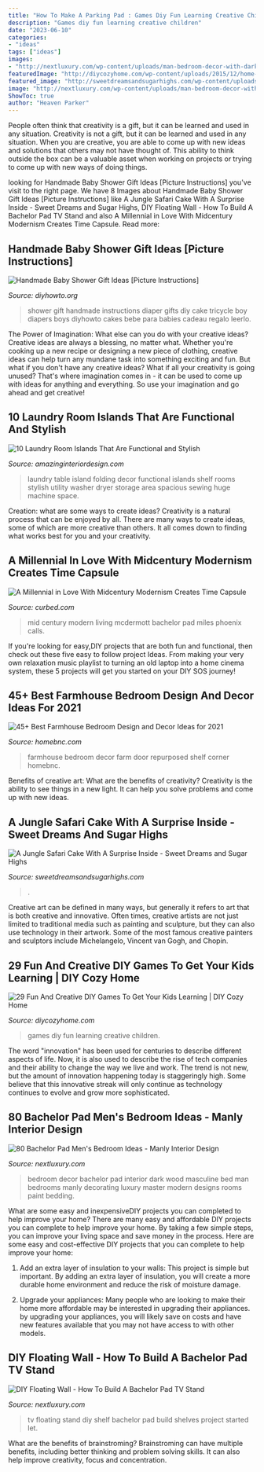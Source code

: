```yaml
---
title: "How To Make A Parking Pad : Games Diy Fun Learning Creative Children"
description: "Games diy fun learning creative children"
date: "2023-06-10"
categories:
- "ideas"
tags: ["ideas"]
images:
- "http://nextluxury.com/wp-content/uploads/man-bedroom-decor-with-dark-wood-wall.jpg"
featuredImage: "http://diycozyhome.com/wp-content/uploads/2015/12/home-learning-kids.jpg"
featured_image: "http://sweetdreamsandsugarhighs.com/wp-content/uploads/IMG_6563_rs3.jpg"
image: "http://nextluxury.com/wp-content/uploads/man-bedroom-decor-with-dark-wood-wall.jpg"
ShowToc: true
author: "Heaven Parker"
---
```



People often think that creativity is a gift, but it can be learned and used in any situation.
Creativity is not a gift, but it can be learned and used in any situation. When you are creative, you are able to come up with new ideas and solutions that others may not have thought of. This ability to think outside the box can be a valuable asset when working on projects or trying to come up with new ways of doing things.

	

		
looking for Handmade Baby Shower Gift Ideas [Picture Instructions] you've visit to the right page. We have 8 Images about Handmade Baby Shower Gift Ideas [Picture Instructions] like A Jungle Safari Cake With A Surprise Inside - Sweet Dreams and Sugar Highs, DIY Floating Wall - How To Build A Bachelor Pad TV Stand and also A Millennial in Love With Midcentury Modernism Creates Time Capsule. Read more:
		
    
## Handmade Baby Shower Gift Ideas [Picture Instructions]

<img loading=lazy src="http://www.diyhowto.org/wp-content/uploads/DIY-Tricycle-Diaper-Cake-Baby-Gifts-Handmade-Baby-Shower-Gift-Ideas-Instructions-DIYHowto.jpg" onerror="this.onerror=null;this.src='https://tse1.mm.bing.net/th?id=OIP.Goi0uz1iuMsSdBREMUa7lQHaLm&amp;pid=15.1';" alt="Handmade Baby Shower Gift Ideas [Picture Instructions]">

_Source: diyhowto.org_

>shower gift handmade instructions diaper gifts diy cake tricycle boy diapers boys diyhowto cakes bebe para babies cadeau regalo leerlo. 

	

The Power of Imagination: What else can you do with your creative ideas?
Creative ideas are always a blessing, no matter what. Whether you're cooking up a new recipe or designing a new piece of clothing, creative ideas can help turn any mundane task into something exciting and fun. But what if you don't have any creative ideas? What if all your creativity is going unused? That's where imagination comes in - it can be used to come up with ideas for anything and everything. So use your imagination and go ahead and get creative!

    
## 10 Laundry Room Islands That Are Functional And Stylish

<img loading=lazy src="http://www.amazinginteriordesign.com/wp-content/uploads/2017/08/10-Laundry-Room-Islands-That-Are-Functional-and-Stylish-3.jpg" onerror="this.onerror=null;this.src='https://tse2.mm.bing.net/th?id=OIP.8esm_6sM0-gGKGxpqSx4LAHaLC&amp;pid=15.1';" alt="10 Laundry Room Islands That Are Functional and Stylish">

_Source: amazinginteriordesign.com_

>laundry table island folding decor functional islands shelf rooms stylish utility washer dryer storage area spacious sewing huge machine space. 

	

Creation: what are some ways to create ideas?
Creativity is a natural process that can be enjoyed by all. There are many ways to create ideas, some of which are more creative than others. It all comes down to finding what works best for you and your creativity.

    
## A Millennial In Love With Midcentury Modernism Creates Time Capsule

<img loading=lazy src="https://cdn.vox-cdn.com/thumbor/iasY8ReU3V64IHgMi260vJ2CR24=/0x446:5760x3686/1600x900/cdn.vox-cdn.com/uploads/chorus_image/image/49901245/HouseCalls_Phoenix_McDermott_Livingroom_3301.0.0.jpg" onerror="this.onerror=null;this.src='https://tse4.mm.bing.net/th?id=OIP.ZwG0LvhwvIOMnW-5dUO7IwHaEK&amp;pid=15.1';" alt="A Millennial in Love With Midcentury Modernism Creates Time Capsule">

_Source: curbed.com_

>mid century modern living mcdermott bachelor pad miles phoenix calls. 

	

If you're looking for easy,DIY projects that are both fun and functional, then check out these five easy to follow project Ideas. From making your very own relaxation music playlist to turning an old laptop into a home cinema system, these 5 projects will get you started on your DIY SOS journey!

    
## 45+ Best Farmhouse Bedroom Design And Decor Ideas For 2021

<img loading=lazy src="https://homebnc.com/homeimg/2017/06/20-farmhouse-bedroom-design-decor-ideas-homebnc.jpg" onerror="this.onerror=null;this.src='https://tse4.mm.bing.net/th?id=OIP.5SsYmSJpn2TRDux8nSdODQHaNM&amp;pid=15.1';" alt="45+ Best Farmhouse Bedroom Design and Decor Ideas for 2021">

_Source: homebnc.com_

>farmhouse bedroom decor farm door repurposed shelf corner homebnc. 

	

Benefits of creative art: What are the benefits of creativity?
Creativity is the ability to see things in a new light. It can help you solve problems and come up with new ideas.

    
## A Jungle Safari Cake With A Surprise Inside - Sweet Dreams And Sugar Highs

<img loading=lazy src="http://sweetdreamsandsugarhighs.com/wp-content/uploads/IMG_6563_rs3.jpg" onerror="this.onerror=null;this.src='https://tse1.mm.bing.net/th?id=OIP.foQrriNKifld-gJkmUt0XAHaLH&amp;pid=15.1';" alt="A Jungle Safari Cake With A Surprise Inside - Sweet Dreams and Sugar Highs">

_Source: sweetdreamsandsugarhighs.com_

>. 

	

Creative art can be defined in many ways, but generally it refers to art that is both creative and innovative. Often times, creative artists are not just limited to traditional media such as painting and sculpture, but they can also use technology in their artwork. Some of the most famous creative painters and sculptors include Michelangelo, Vincent van Gogh, and Chopin.

    
## 29 Fun And Creative DIY Games To Get Your Kids Learning | DIY Cozy Home

<img loading=lazy src="http://diycozyhome.com/wp-content/uploads/2015/12/home-learning-kids.jpg" onerror="this.onerror=null;this.src='https://tse2.mm.bing.net/th?id=OIP.ebkLUhVOH6I9i2FuCbCSngHaEW&amp;pid=15.1';" alt="29 Fun And Creative DIY Games To Get Your Kids Learning | DIY Cozy Home">

_Source: diycozyhome.com_

>games diy fun learning creative children. 

	

The word "innovation" has been used for centuries to describe different aspects of life. Now, it is also used to describe the rise of tech companies and their ability to change the way we live and work. The trend is not new, but the amount of innovation happening today is staggeringly high. Some believe that this innovative streak will only continue as technology continues to evolve and grow more sophisticated.

    
## 80 Bachelor Pad Men&#039;s Bedroom Ideas - Manly Interior Design

<img loading=lazy src="http://nextluxury.com/wp-content/uploads/man-bedroom-decor-with-dark-wood-wall.jpg" onerror="this.onerror=null;this.src='https://tse2.mm.bing.net/th?id=OIP.6PyaDUU2cACdB-i5585pkgHaJ4&amp;pid=15.1';" alt="80 Bachelor Pad Men&#039;s Bedroom Ideas - Manly Interior Design">

_Source: nextluxury.com_

>bedroom decor bachelor pad interior dark wood masculine bed man bedrooms manly decorating luxury master modern designs rooms paint bedding. 

	

What are some easy and inexpensiveDIY projects you can completed to help improve your home?
There are many easy and affordable DIY projects you can complete to help improve your home. By taking a few simple steps, you can improve your living space and save money in the process. Here are some easy and cost-effective DIY projects that you can complete to help improve your home: 
1. Add an extra layer of insulation to your walls: This project is simple but important. By adding an extra layer of insulation, you will create a more durable home environment and reduce the risk of moisture damage. 

2. Upgrade your appliances: Many people who are looking to make their home more affordable may be interested in upgrading their appliances. by upgrading your appliances, you will likely save on costs and have new features available that you may not have access to with other models. 


    
## DIY Floating Wall - How To Build A Bachelor Pad TV Stand

<img loading=lazy src="http://nextluxury.com/wp-content/uploads/floating-wall-tv-shelf-5.jpg" onerror="this.onerror=null;this.src='https://tse4.mm.bing.net/th?id=OIP.6gloy-qgoyr2zcEDmpmAFQHaHH&amp;pid=15.1';" alt="DIY Floating Wall - How To Build A Bachelor Pad TV Stand">

_Source: nextluxury.com_

>tv floating stand diy shelf bachelor pad build shelves project started let. 

	

What are the benefits of brainstroming?
Brainstroming can have multiple benefits, including better thinking and problem solving skills. It can also help improve creativity, focus and concentration.


